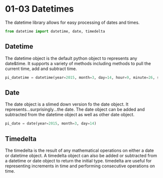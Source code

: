 # 01-03 Datetimes

The datetime library allows for easy processing of dates and times.

```python
from datetime import datetime, date, timedelta
```

## Datetime
The datetime object is the default python object to represents any date&time. It supports a variety of methods including methods to pull the current time, add and subtract time.

```python
pi_datetime = datetime(year=2015, month=3, day=14, hour=9, minute=26, second=53)
```

## Date
The date object is a slimed down version fo the date object. It represents...surprisingly...the date. The date object can be added and subtracted from the datetime object as well as other date object.

```python
pi_date = date(year=2015, month=3, day=14)
```

## Timedelta
The timedelta is the result of any mathematical operations on either a date or datetime object. A timedelta object can also be added or subtracted from a datetime or date object to return the initial type. timedelta are useful for representing increments in time and performing consecutive operations on time.
